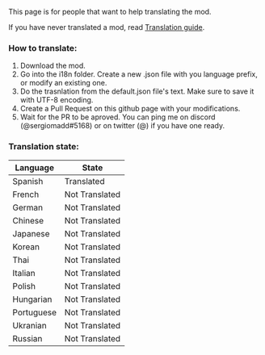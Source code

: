 This page is for people that want to help translating the mod.

If you have never translated a mod, read [Translation guide](https://stardewvalleywiki.com/Modding:Translations).

### How to translate:
1. Download the mod. 
2. Go into the i18n folder. Create a new .json file with you language prefix, or modify an existing one.
3. Do the trasnlation from the default.json file's text. Make sure to save it with UTF-8 encoding.
4. Create a Pull Request on this github page with your modifications.
5. Wait for the PR to be aproved.
You can ping me on discord (@sergiomadd#5168) or on twitter (@) if you have one ready.


### Translation state:

| Language  | State |
| ------------- | ------------- |
| Spanish | Translated |
| French | Not Translated |
| German | Not Translated |
| Chinese | Not Translated |
| Japanese | Not Translated |
| Korean | Not Translated |
| Thai | Not Translated |
| Italian | Not Translated |
| Polish | Not Translated |
| Hungarian | Not Translated |
| Portuguese | Not Translated |
| Ukranian | Not Translated |
| Russian | Not Translated |
